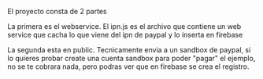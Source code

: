 El proyecto consta de 2 partes

La primera es el webservice.
El ipn.js es el archivo que contiene un web service que cacha lo que viene del ipn de paypal y lo inserta en firebase

La segunda esta en public.
Tecnicamente envia a un sandbox de paypal, si lo quieres probar create una cuenta sandbox para poder "pagar" el ejemplo, no se te cobrara nada, pero podras ver que en firebase se crea el registro.
